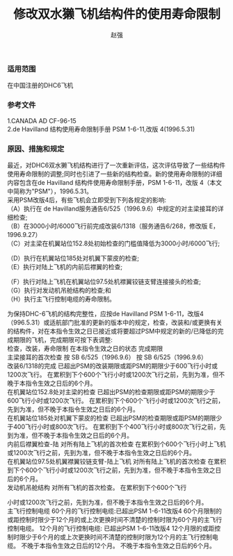 ﻿---
amendno: 39-1756  
cadno: CAD1996-DHC6-01  
title: 修改双水獭飞机结构件的使用寿命限制  
publishdate: 1996-11-06  
effdate: 1996-11-11  
acmodels: ["DHC6"]  
tags: []  
engs: []  
pns: []  
mfrs: ["DH"]  
admins: 民航总局  
author: 赵强  
---
  
### 适用范围  
在中国注册的DHC6飞机  
  
<!--more-->  
### 参考文件  
  1.CANADA AD CF-96-15  
2.de Havilland 结构使用寿命限制手册 PSM 1-6-11,改版 4(1996.5.31)  
  
### 原因、措施和规定  

  最近，对DHC6双水獭飞机结构进行了一次重新评估，这次评估导致了一些结构件使用寿命限制的调整;同时也引进了一些新的结构检查。新的使用寿命限制的详细内容包含在de Havilland 结构件使用寿命限制手册，PSM 1-6-11，改版 4（本文中简称为"PSM"），1996.5.31。  
  采用PSM改版4后，有些飞机会立即受到下列各规定的影响:  
  （A）执行在 de Havilland服务通告6/525（1996.9.6）中规定的对主梁接耳的详细检查;  
  （B）在3000小时/6000飞行前完成改装6/1318（服务通告6/268，修改版 E，1996.9.27）  
（C）对主梁在机翼站位152.8处初始检查的门槛值降低为3000小时/6000飞行;  
  
（D）执行在机翼站位185处对机翼下蒙皮的检查;  
（E）执行对陆上飞机的内前后襟翼的检查;  
  
  （F）执行对陆上飞机在机翼站位97.5处机襟翼铰链支臂连接接头的检查;  
（G）执行对发动机吊舱结构的检查;和  
（H）执行主飞行控制电缆的寿命限制。  
  
为保持DHC-6飞机的结构完整性，应按de Havilland PSM 1-6-11，改版4（996.5.31）或适航部门批准的更新的版本中的规定，检查，改装和/或更换有关的结构件，对在本指令生效之日已接近或将要超过PSM中规定的新的/已降低的完成期限的飞机，完成期限可按下表调整:  
检查，改装，寿命限制  在本指令生效之日的状态  完成期限  
主梁接耳的首次检查  按 SB 6/525（1996.9.6） 按 SB 6/525（1996.9.6）  
改装6/1318的完成  已超出PSM的改装期限或距PSM的期限少于600飞行小时或1200次飞行。  在累积到下个600个飞行小时或1200次飞行之前，先到为准，但不晚于本指令生效之日后的6个月。  
在机翼站位152.8处对主梁的检查  已超出PSM的检查期限或距PSM的期限少于600飞行小时或1200次飞行。  在累积到下个600个飞行小时或1200次飞行之前，先到为准，但不晚于本指令生效之日后的6个月。  
在机翼站位185处对机翼下蒙皮的检查  已超出PSM的检查期限或距PSM的期限少于400飞行小时或800次飞行。  在累积到下个400飞行小时或800次飞行之前，先到为准，但不晚于本指令生效之日后的6个月。  
内前后襟翼检查-陆  对所有陆上飞机的首次检查  在累积到个600个飞行小时上飞机或1200次飞行之前，先到为准，但不晚于本指令生效之日后的6个月。  
在机翼站位97.5处机翼襟翼铰链支臂-陆上飞机  对所有陆上飞机的首次检查  在累积到下个600个飞行小时或1200次飞行之前，先到为准，但不晚于本指令生效之日后的6个月。  
发动机吊舱结构  对所有飞机的首次检查。  在累积到下个600个飞行  
  
小时或1200次飞行之前，先到为准，但不晚于本指令生效之日后的6个月。  
主飞行控制电缆  60个月的飞行控制电缆:已超出PSM 1-6-11改版4 60个月限制的或距控制时限少于12个月的或上次更换时间不清楚的控制时限为60个月的主飞行控制电缆。 12个月的飞行控制电缆: 已超出PSM 1-6-11改版4 12个月限的或距控制时限少于6个月的或上次更换时间不清楚的控制时限为12个月的主飞行控制电缆。  不晚于本指令生效之日后的12个月。 不晚于本指令生效之日后的6个月。  
  
